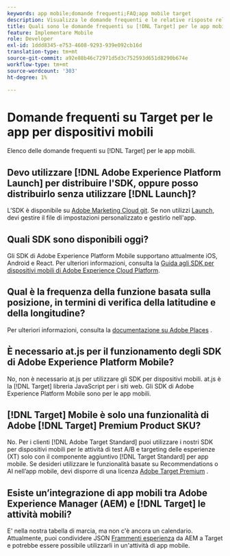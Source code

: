 ```yaml
---
keywords: app mobile;domande frequenti;FAQ;app mobile target
description: Visualizza le domande frequenti e le relative risposte relative all'Adobe [!DNL Target] per le app mobili.
title: Quali sono le domande frequenti su [!DNL Target] per le app mobili?
feature: Implementare Mobile
role: Developer
exl-id: 1ddd8345-e753-4608-9293-939e092cb16d
translation-type: tm+mt
source-git-commit: a92e88b46c72971d5d3c752593d651d8290b674e
workflow-type: tm+mt
source-wordcount: '303'
ht-degree: 1%

---
```


# Domande frequenti su Target per le app per dispositivi mobili

Elenco delle domande frequenti su [!DNL Target] per le app mobili.

## Devo utilizzare [!DNL Adobe Experience Platform Launch] per distribuire l&#39;SDK, oppure posso distribuirlo senza utilizzare [!DNL Launch]?

L’SDK è disponibile su [Adobe Marketing Cloud git](https://github.com/Adobe-Marketing-Cloud/acp-sdks/). Se non utilizzi [Launch](https://experienceleague.adobe.com/docs/launch/using/overview.html), devi gestire il file di impostazioni personalizzato e gestirlo nell&#39;app.

## Quali SDK sono disponibili oggi?

Gli SDK di Adobe Experience Platform Mobile supportano attualmente iOS, Android e React. Per ulteriori informazioni, consulta la [Guida agli SDK per dispositivi mobili di Adobe Experience Cloud Platform](https://aep-sdks.gitbook.io/docs/).

## Qual è la frequenza della funzione basata sulla posizione, in termini di verifica della latitudine e della longitudine?

Per ulteriori informazioni, consulta la [documentazione su Adobe Places](https://placesdocs.com/places-services-by-adobe-documentation/) .

## È necessario at.js per il funzionamento degli SDK di Adobe Experience Platform Mobile?

No, non è necessario at.js per utilizzare gli SDK per dispositivi mobili. at.js è la [!DNL Target] libreria JavaScript per i siti web. Gli SDK di Adobe Experience Platform Mobile sono per le app mobili.

## [!DNL Target] Mobile è solo una funzionalità di Adobe [!DNL Target] Premium Product SKU?

No. Per i clienti [!DNL Adobe Target Standard] puoi utilizzare i nostri SDK per dispositivi mobili per le attività di test A/B e targeting delle esperienze (XT) solo con il componente aggiuntivo [!DNL Target Standard] per app mobile. Se desideri utilizzare le funzionalità basate su Recommendations o AI nell’app mobile, devi disporre di una licenza [Adobe Target Premium](/help/c-intro/intro.md#premium) .

## Esiste un’integrazione di app mobili tra Adobe Experience Manager (AEM) e [!DNL Target] le attività mobili?

E&#39; nella nostra tabella di marcia, ma non c&#39;è ancora un calendario. Attualmente, puoi condividere JSON [Frammenti esperienza](/help/c-experiences/c-manage-content/aem-experience-fragments.md) da AEM a Target e potrebbe essere possibile utilizzarli in un&#39;attività di app mobile.
